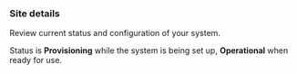 
### Site details

Review current status and configuration of your system.

Status is **Provisioning** while the system is being set up, **Operational** when ready for use.